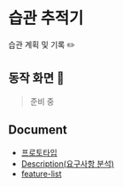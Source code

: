 # 습관 추적기
습관 계획 및 기록 ✏️

## 동작 화면 📱
> 준비 중

## Document
- [프로토타입](https://www.figma.com/file/BWxQUghPRsdWvECpN9tQtl/Habit-Tracking?node-id=302-424&t=jPHrQI9Mu1gGN6Sn-0)
- [Description(요구사항 분석)](https://www.figma.com/file/5UatiJlF6RLQuL3iBCTiwE/my-rootine-clone-description?node-id=0%3A1&t=mwFA7tWtqIaEtKho-1)
- [feature-list](https://docs.google.com/spreadsheets/d/1faDgrpNzZdes9tbrLQctUA_wIYwZe6-c9TWC46zPKPo/edit?usp=sharing)

